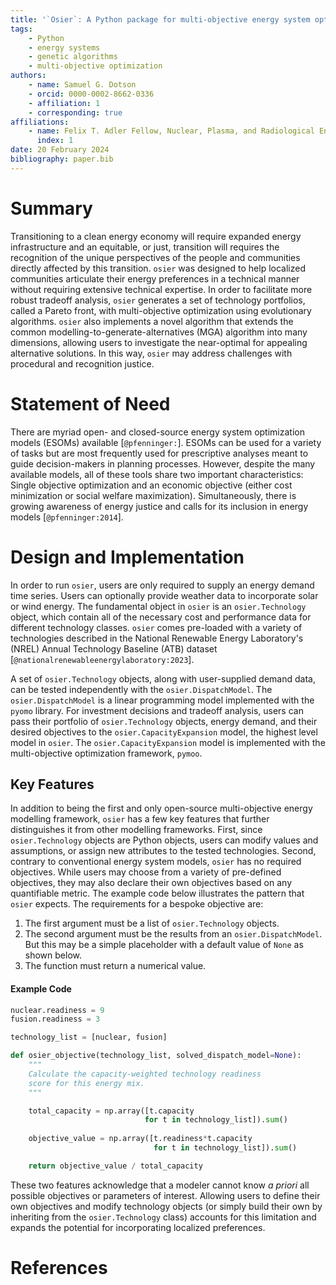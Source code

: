 ```yaml
---
title: '`Osier`: A Python package for multi-objective energy system optimization'
tags:
    - Python
    - energy systems
    - genetic algorithms
    - multi-objective optimization
authors:
    - name: Samuel G. Dotson
    - orcid: 0000-0002-8662-0336
    - affiliation: 1 
    - corresponding: true
affiliations:
    - name: Felix T. Adler Fellow, Nuclear, Plasma, and Radiological Engineering, University of Illinois Urbana-Champaign, USA
      index: 1
date: 20 February 2024
bibliography: paper.bib
---
```


# Summary
Transitioning to a clean energy economy will require expanded energy infrastructure and an equitable, or just, transition will requires the recognition of the unique perspectives of the people and communities directly affected by this transition.
`osier` was designed to help localized communities articulate their energy preferences in a technical manner without requiring extensive technical expertise. In order to facilitate more robust tradeoff analysis, `osier` generates a set of  technology portfolios, called a Pareto front, with multi-objective optimization using evolutionary algorithms. `osier` also implements a novel algorithm that extends the common modelling-to-generate-alternatives (MGA) algorithm into many dimensions, allowing users to investigate the near-optimal for appealing alternative solutions. In this way, `osier` may address challenges with procedural and recognition justice.

# Statement of Need
There are myriad open- and closed-source energy system optimization models
(ESOMs) available [`@pfenninger:`]. ESOMs can be used for a variety
of tasks but are most frequently used for prescriptive analyses
meant to guide decision-makers in planning processes. However, despite the many available models, all of these tools share two important characteristics: Single objective optimization and an economic objective (either cost minimization or social welfare maximization). Simultaneously, there is growing awareness of energy justice and calls for its inclusion in energy models [`@pfenninger:2014`]. 

# Design and Implementation
In order to run `osier`, users are only required to supply an energy demand time
series. Users can optionally provide weather data to incorporate solar or wind energy. The fundamental object in `osier` is an `osier.Technology` object, which contain all of the necessary cost and performance data for different technology classes. `osier` comes pre-loaded with a variety of technologies described in the National Renewable Energy Laboratory's (NREL) Annual Technology Baseline (ATB) dataset [`@nationalrenewableenergylaboratory:2023`]. 

A set of `osier.Technology` objects, along with user-supplied demand data, can be tested independently with the `osier.DispatchModel`. The `osier.DispatchModel` is a linear programming model implemented with the `pyomo` library. For investment decisions and tradeoff analysis, users can pass their portfolio of `osier.Technology` objects, energy demand, and their desired objectives to the `osier.CapacityExpansion` model, the highest level model in `osier`. The `osier.CapacityExpansion` model is implemented with the multi-objective optimization framework, `pymoo`. 

## Key Features
In addition to being the first and only open-source multi-objective energy modelling framework, `osier` has a few key features that further distinguishes it from other modelling frameworks. First, since `osier.Technology` objects are Python objects, users can modify values and assumptions, or assign new attributes to the tested technologies. Second, contrary to conventional energy system models, `osier` has no required objectives. While users may choose from a variety of pre-defined objectives, they may also declare their own objectives based on any quantifiable metric. The example code below illustrates the pattern that `osier` expects. The requirements for a bespoke objective are: 

1. The first argument must be a list of `osier.Technology` objects.
2. The second argument must be the results from an `osier.DispatchModel`. But this may be a simple placeholder with a default value of `None` as shown below.
3. The function must return a numerical value.

#### Example Code

```py
nuclear.readiness = 9
fusion.readiness = 3

technology_list = [nuclear, fusion]

def osier_objective(technology_list, solved_dispatch_model=None): 
    """ 
    Calculate the capacity-weighted technology readiness 
    score for this energy mix. 
    """

    total_capacity = np.array([t.capacity 
                              for t in technology_list]).sum()
    
    objective_value = np.array([t.readiness*t.capacity 
                                for t in technology_list]).sum()

    return objective_value / total_capacity
```

These two features acknowledge that a modeler cannot know *a priori* all possible objectives or parameters of interest. Allowing users to define their own objectives and modify technology objects (or simply build their own by inheriting from the `osier.Technology` class) accounts for this limitation and expands the potential for incorporating localized preferences.

# References


